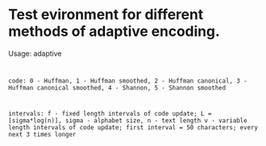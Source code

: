 # Test evironment for different methods of adaptive encoding.
Usage:
adaptive <file name> <number of runs> <code> <intervals>

code:
0 - Huffman, 1 - Huffman smoothed, 2 - Huffman canonical, 3 - Huffman canonical smoothed, 4 - Shannon, 5 - Shannon smoothed

intervals:
f - fixed length intervals of code update; L = [sigma*log(n)], sigma - alphabet size, n - text length
v - variable length intervals of code update; first interval = 50 characters; every next 3 times longer
